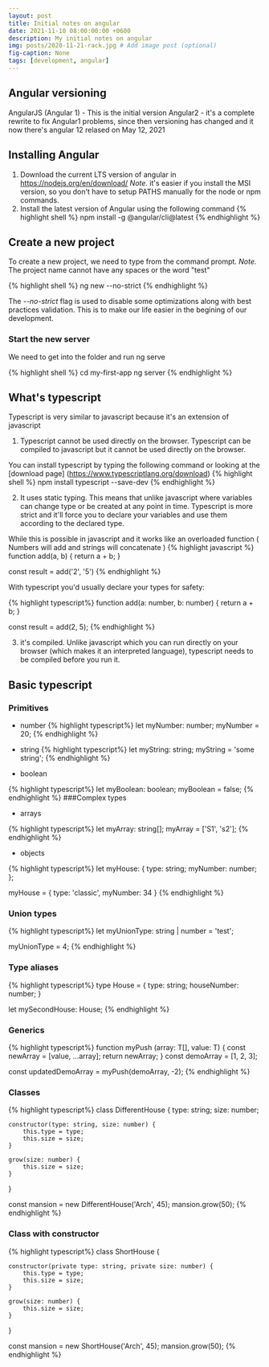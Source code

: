 ```yaml
---
layout: post
title: Initial notes on angular
date: 2021-11-10 08:00:00:00 +0600
description: My initial notes on angular
img: posts/2020-11-21-rack.jpg # Add image post (optional)
fig-caption: None
tags: [development, angular]
---
```



## Angular versioning

AngularJS (Angular 1) - This is the initial version
Angular2 - it's a complete rewrite to fix Angular1 problems, since then versioning has changed and it now there's angular 12 relased on May 12, 2021


## Installing Angular

1. Download the current LTS version of angular in https://nodejs.org/en/download/
*Note.* it's easier if you install the MSI version, so you don't have to setup PATHS manually for the node or npm commands.
2. Install the latest version of Angular using the following command 
{% highlight shell %}
npm install -g @angular/cli@latest
{% endhighlight %}

## Create a new project

To create a new project, we need to type from the command prompt.
*Note.* The project name cannot have any spaces or the word "test"

{% highlight shell %}
ng new <project name> --no-strict
{% endhighlight %}

The *--no-strict* flag is used to disable some optimizations along with best practices validation. This is to make our life easier in the begining of our development.

### Start the new server ###
We need to get into the folder and run ng serve

{% highlight shell %}
cd my-first-app
ng server
{% endhighlight %}


## What's typescript
Typescript is very similar to javascript because it's an extension of javascript

 1) Typescript cannot be used directly on the browser. Typescript can be compiled to javascript but it cannot be used directly on the browser.
 
 You can install typescript by typing the following command or looking at the [download page] (https://www.typescriptlang.org/download)
 {% highlight shell %}
npm install typescript --save-dev
{% endhighlight %}

 2) It uses static typing. This means that unlike javascript where variables can change type or be created at any point in time. Typescript is more strict and it'll force you to declare your variables and use them according to the declared type.


While this is possible in javascript and it works like an overloaded function ( Numbers will add and strings will concatenate )
 {% highlight javascript %}
function add(a, b) {
    return a + b;
}

const result = add('2', '5')
{% endhighlight %}

With typescript you'd usually declare your types for safety:

{% highlight typescript%}
function add(a: number, b: number) {
    return a + b;
}

const result = add(2, 5);
{% endhighlight %}

 3) it's compiled. Unlike javascript which you can run directly on your browser (which makes it an interpreted language), typescript needs to be compiled before you run it.

 
## Basic typescript

### Primitives
 - number
{% highlight typescript%}
let myNumber: number;
myNumber = 20;
{% endhighlight %}
 - string
{% highlight typescript%}
 let myString: string;
myString = 'some string';
{% endhighlight %}
 
 - boolean
 
{% highlight typescript%}
 let myBoolean: boolean;
myBoolean = false;
{% endhighlight %}
###Complex types
 -  arrays
 
 {% highlight typescript%}
let myArray: string[];
myArray = ['S1', 's2'];
{% endhighlight %}


 - objects 
 
{% highlight typescript%}
 let myHouse: {
    type: string;
    myNumber: number;
};

myHouse = {
    type: 'classic',
    myNumber: 34
}
{% endhighlight %}

### Union types

{% highlight typescript%}
let myUnionType: string | number = 'test';

myUnionType = 4;
{% endhighlight %}

### Type aliases
{% highlight typescript%}
type House = {
    type: string;
    houseNumber: number;
}

let mySecondHouse: House;
{% endhighlight %}

### Generics
{% highlight typescript%}
function myPush <T>(array: T[], value: T) {
    const newArray = [value, ...array];
    return newArray;
}
const demoArray = [1, 2, 3];

const updatedDemoArray = myPush(demoArray, -2);
{% endhighlight %}

### Classes
{% highlight typescript%}
class DifferentHouse {
    type: string;
    size: number;

    constructor(type: string, size: number) {
        this.type = type;
        this.size = size;
    }

    grow(size: number) {
        this.size = size;
    }
}

const mansion = new DifferentHouse('Arch', 45);
mansion.grow(50);
{% endhighlight %}


### Class with constructor 
{% highlight typescript%}
class ShortHouse {

    constructor(private type: string, private size: number) {
        this.type = type;
        this.size = size;
    }

    grow(size: number) {
        this.size = size;
    }
}

const mansion = new ShortHouse('Arch', 45);
mansion.grow(50);
{% endhighlight %}